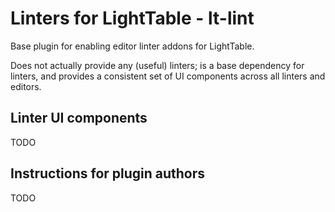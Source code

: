 # Linters for LightTable - lt-lint

Base plugin for enabling editor linter addons for LightTable.

Does not actually provide any (useful) linters; is a base dependency for linters, and provides a consistent
set of UI components across all linters and editors.

## Linter UI components
TODO

## Instructions for plugin authors
TODO
